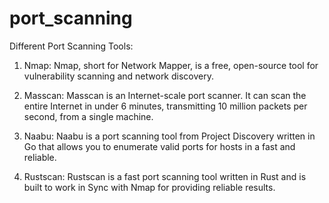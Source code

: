 # port_scanning

Different Port Scanning Tools:
1. Nmap:
Nmap, short for Network Mapper, is a free, open-source tool for vulnerability scanning and network discovery.

2. Masscan:
Masscan is an Internet-scale port scanner. It can scan the entire Internet in under 6 minutes, transmitting 10 million packets per second, from a single machine.

3. Naabu:
Naabu is a port scanning tool from Project Discovery written in Go that allows you to enumerate valid ports for hosts in a fast and reliable.

4. Rustscan:
Rustscan is a fast port scanning tool written in Rust and is built to work in Sync with Nmap for providing reliable results.

